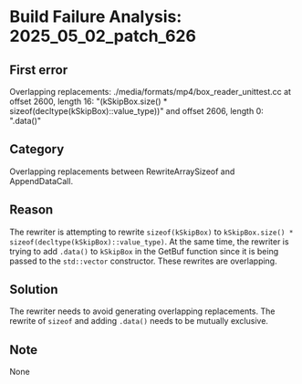 # Build Failure Analysis: 2025_05_02_patch_626

## First error

Overlapping replacements: ./media/formats/mp4/box_reader_unittest.cc at offset 2600, length 16: "(kSkipBox.size() * sizeof(decltype(kSkipBox)::value_type))" and offset 2606, length 0: ".data()"

## Category
Overlapping replacements between RewriteArraySizeof and AppendDataCall.

## Reason
The rewriter is attempting to rewrite `sizeof(kSkipBox)` to `kSkipBox.size() * sizeof(decltype(kSkipBox)::value_type)`. At the same time, the rewriter is trying to add `.data()` to `kSkipBox` in the GetBuf function since it is being passed to the `std::vector` constructor. These rewrites are overlapping.

## Solution
The rewriter needs to avoid generating overlapping replacements. The rewrite of `sizeof` and adding `.data()` needs to be mutually exclusive.

## Note
None
